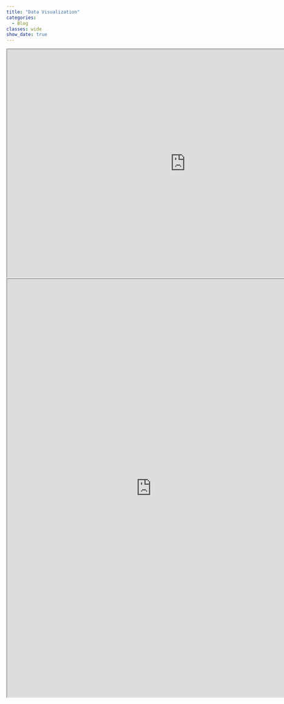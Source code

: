 ```yaml
---
title: "Data Visualization"
categories:
  - Blog
classes: wide
show_date: true
---
```


<iframe width="940" height="600" src="https://public.tableau.com/views/CharacterCountTotalPerYear/CharacterCountTotalPerYear?:showVizHome=no:language=en&:display_count=y&publish=yes&:origin=viz_share_link:embed=yes&:display_count=yes"
>&nbsp;</iframe>

<iframe width="760" height="1100" src="https://public.tableau.com/views/charactercountbysection3/Dashboard2?:showVizHome=no:language=en&:display_count=y&publish=yes&:origin=viz_share_link:embed=yes&:display_count=yes"
>&nbsp;</iframe>

